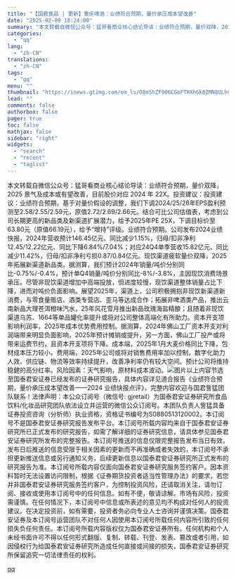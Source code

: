 ```yaml
---
title: "【国君食品 | 更新】重庆啤酒：业绩符合预期，量价承压成本望改善"
date: "2025-02-09 18:24:00"
summary: "本文转载自微信公众号：猛哥看商业核心结论导读：业绩符合预期，量价双降，2025 景气及成本或有望改善..."
categories:
  - "qq"
lang:
  - "zh-CN"
translations:
  - "zh-CN"
tags:
  - "qq"
menu: ""
thumbnail: "https://inews.gtimg.com/om_ls/O8mShZF9O6CGoFTHXhGk8ZMN8ULhCzfKfeUX8FZ0gxzgQAA_640360/0"
lead: ""
comments: false
authorbox: false
pager: true
toc: false
mathjax: false
sidebar: "right"
widgets:
  - "search"
  - "recent"
  - "taglist"
---
```


本文转载自微信公众号：猛哥看商业核心结论导读：业绩符合预期，量价双降，2025 景气及成本或有望改善，目前股价对应 2024 年 22X。投资建议：投资建议：业绩符合预期，基于对量价假设的调整，我们下调2024/25/26年EPS盈利预测至2.58/2.55/2.59元，原值2.72/2.69/2.66元。结合可比公司估值表，考虑到公司长期更高的新品类及新渠道扩展潜力，给予2025年PE 25X，下调目标价至63.80元（原值66.19元），给予“增持”评级。业绩符合预期。公司发布2024业绩快报，2024年营收预计146.45亿元、同比减少1.15%，归母/扣非净利12.45/12.22亿元、同比下降6.84%/7.04%；对应24Q4单季营收15.82亿元、同比减少11.42%，归母/扣非净利亏损0.87/0.84亿元。现饮渠道疲软量价双降，2025年拓展新渠道新品类。据测算，我们预计2024年销量/吨价分别同比-0.75%/-0.4%，预计单Q4销量/吨价分别同比-8%/-3.8%，主因现饮消费场景承压。尽管非现饮渠道增加中高端投放，但进度较慢，现饮渠道整体销量占比下降，进而对吨价负面影响。展望2025年，渠道上，公司积极拥抱非现饮新渠道新消费，与零食量贩店、酒类专营店、歪马等达成合作；拓展非啤酒类产品，推出云南新品大理苍洱橙味汽水，25年风花雪月推出新品玫瑰海盐精酿；且随着非现饮渠道乌苏、1664等单品罐化率提升或将对公司整体高端化有所助力。资本开支项影响利润率，2025年成本优势费用控制。据测算，2024年佛山工厂资本开支对利润端带来明显负面影响，2025年预计摊销或提升，另一方面，佛山工厂投产或将带来运费节约，且资本开支项将下降。成本端，2025年1月大麦价格同比下降，包材成本压力较小。费用端，2025年公司或将对销售费用率加以控制，数字化助力人效、供应链、物流等效率持续提升，改善净利率仍有较大空间。预计公司将维持稳健的高分红率。风险因素：天气影响，原材料成本波动。![图片](https://inews.gtimg.com/om_bt/OybBfaY6PgU0W0e60LTvdbIoixF_XgyHGq48H2CrQ2VeIAA/641)以上内容节选至国泰君安证券已经发布的证券研究报告，具体内容详见道合报告《业绩符合预期，量价承压成本望改善——2024 业绩快报点评》，完整内容欢迎与国君訾猛团队联系！法律声明：本公众订阅号（微信号: gjretail）为国泰君安证券研究所食品饮料/化妆品研究团队依法设立并运营的微信公众订阅号。本团队负责人訾猛具备证券投资咨询（分析师）执业资格，资格证书编号为S0880513120002。本订阅号不是国泰君安证券研究报告发布平台。本订阅号所载内容均来自于国泰君安证券研究所已正式发布的研究报告，如需了解详细的证券研究信息，请具体参见国泰君安证券研究所发布的完整报告。本订阅号推送的信息仅限完整报告发布当日有效，发布日后推送的信息受限于相关因素的更新而不再准确或者失效的，本订阅号不承担更新推送信息或另行通知义务，后续更新信息以国泰君安证券研究所正式发布的研究报告为准。本订阅号所载内容仅面向国泰君安证券研究服务签约客户。因本资料暂时无法设置访问限制，根据《证券期货投资者适当性管理办法》的要求，若您并非国泰君安证券研究服务签约客户，为控制投资风险，还请取消关注，请勿订阅、接收或使用本订阅号中的任何信息。如有不便，敬请谅解。市场有风险，投资需谨慎。在任何情况下，本订阅号中信息或所表述的意见均不构成对任何人的投资建议。在决定投资前，如有需要，投资者务必向专业人士咨询并谨慎决策。国泰君安证券及本订阅号运营团队不对任何人因使用本订阅号所载任何内容所引致的任何损失负任何责任。本订阅号所载内容版权仅为国泰君安证券所有。任何机构和个人未经书面许可不得以任何形式翻版、复制、转载、刊登、发表、篡改或者引用，如因侵权行为给国泰君安证券研究所造成任何直接或间接的损失，国泰君安证券研究所保留追究一切法律责任的权利。

[qq](https://new.qq.com/rain/a/20250209A053P900)
